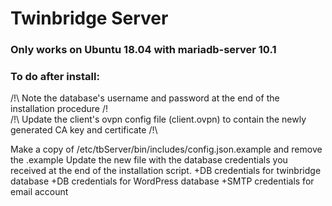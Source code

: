 # Twinbridge Server

### Only works on Ubuntu 18.04 with mariadb-server 10.1

### To do after install:

/!\ Note the database's username and password at the end of the installation procedure /!\
/!\ Update the client's ovpn config file (client.ovpn) to contain the newly generated CA key and certificate /!\\
  
Make a copy of /etc/tbServer/bin/includes/config.json.example and remove the .example
Update the new file with the database credentials you received at the end of the installation script.
  +DB credentials for twinbridge database
  +DB credentials for WordPress database
  +SMTP credentials for email account
